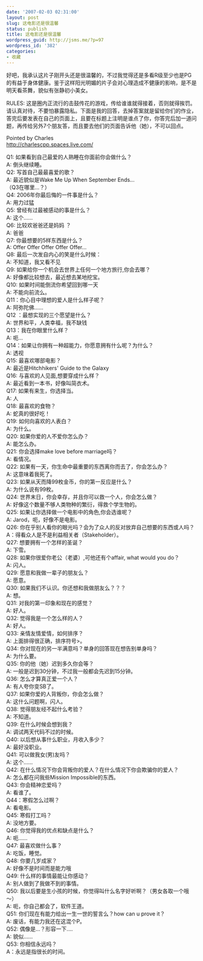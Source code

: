 ```yaml
---
date: '2007-02-03 02:31:00'
layout: post
slug: 这电影还是很温馨
status: publish
title: 这电影还是很温馨
wordpress_guid: http://jsms.me/?p=97
wordpress_id: '382'
categories:
- 收藏
---
```


好吧，我承认这片子刚开头还是很温馨的，不过我觉得还是多看R级至少也是PG的有益于身体健康。鉴于这样阳光明媚的片子会对心理造成不健康的影响，是不是明天看茶舞，貌似有张静初小美女。  
  
RULES: 这是圈内正流行的击鼓传花的游戏，传给谁谁就得接着，否则就得挨罚。请认真对待，不要怕暴露隐私。下面是我的回答，去掉答案就是留给你们的作业，答完后要发表在自己的页面上，且要在标题上注明是谁点了你，你答完后加一道问题，再传给另外7个朋友答，而且要去他们的页面告诉他（她），不可以回点。  
  
Pointed by Charles  
http://charlescpp.spaces.live.com/  
  
Q1: 如果看到自己最爱的人熟睡在你面前你会做什么？  
A: 倒头继续睡。  
Q2: 写首自己最最喜爱的歌？  
A: 最近貌似是Wake Me Up When September Ends...  
（Q3在哪里…？）  
Q4: 2006年你最后悔的一件事是什么？  
A: 用力过猛  
Q5: 曾经有过最被感动的事是什么？  
A: 这个……  
Q6: 比较欢爸爸还是妈妈 ？  
A: 爸爸  
Q7: 你最想要的5样东西是什么？  
A: Offer Offer Offer Offer Offer...  
Q8: 最后一次发自内心的笑是什么时候：  
A: 不知道，我又看不见  
Q9: 如果给你一个机会去世界上任何一个地方旅行,你会去哪？  
A: 好像都比较想去，最近想去某地挖宝。  
Q10: 如果时间能倒流你希望回到哪一天  
A: 不能向前流么。  
Q11：你心目中理想的爱人是什么样子呢？  
A: 阿弥陀佛……  
Q12 ：最想实现的三个愿望是什么？  
A: 世界和平，人类幸福，我不缺钱  
Q13：我在你眼里什么样？  
A: 呃...  
Q14：如果让你拥有一种超能力，你愿意拥有什么呢？为什么？  
A: 透视  
Q15: 最喜欢哪部电影？  
A: 最近是Hitchhikers' Guide to the Galaxy  
Q16: 与喜欢的人见面,想要穿成什么样？  
A: 最近看到一本书，好像叫简衣术。  
Q17: 如果有来生，你选择当。  
A: 人  
Q18: 最喜欢的食物？  
A: 蛇真的很好吃！  
Q19: 如何向喜欢的人表白？  
A: 为什么。  
Q20: 如果你爱的人不爱你怎么办？  
A: 能怎么办。  
Q21: 你会选择make love before marriage吗？  
A: 看情况。  
Q22: 如果有一天，你生命中最重要的东西离你而去了，你会怎么办？  
A: 这意味着我死了。  
Q23: 如果从天而降99枚金币，你的第一反应是什么？  
A: 为什么说有99枚。  
Q24: 世界末日，你会幸存，并且你可以救一个人，你会怎么做？  
A: 好像这个数量不够人类物种的繁衍，得救个学生物的。  
Q25: 如果让你选择做一个电影中的角色,你会选谁呢？  
A: Jarod，呃，好像不是电影。  
Q26: 你在乎别人看你的眼光吗？会为了众人的反对放弃自己想要的东西或人吗？  
A：得看众人是不是利益相关者（Stakeholder）。  
Q27: 想要拥有一个怎样的圣诞？  
A: 下雪。  
Q28: 如果你很爱你老公（老婆）,可他还有个affair, what would you do？  
A: 闪人。  
Q29: 愿意和我做一辈子的朋友么？  
A: 愿意。  
Q30: 如果我们不认识。你还想和我做朋友么？？？  
A: 想。  
Q31: 对我的第一印象和现在的感觉？  
A: 好人。  
Q32: 觉得我是一个怎么样的人？  
A: 好人。  
Q33: 亲情友情爱情，如何排序？  
A: 上面排得很正确，排序符号>。  
Q34: 你对现在的另一半满意吗？单身的回答现在想告别单身吗？  
A: 为什么要。  
Q35: 你的他（她）迟到多久你会等？  
A: 一般是迟到30分钟，不过我一般都会先迟到15分钟。  
Q36: 怎么才算真正爱一个人？  
A: 有人夸你变SB了。  
Q37: 如果你爱的人背叛你，你会怎么做？  
A: 这什么问题啊，闪人。  
Q38: 觉得朋友经不起什么考验？  
A: 不知道。  
Q39: 在什么时候会想到我？  
A: 调试两天代码不过的时候。  
Q40: 以后想从事什么职业，月收入多少？  
A: 最好没职业。  
Q41: 可以做我女(男)友吗？  
A: 这个……  
Q42: 在什么情况下你会背叛你的爱人？在什么情况下你会欺骗你的爱人？  
A: 怎么都在问我些Mission Impossible的东西。  
Q43: 你会精神恋爱吗？  
A: 看谁了。  
Q44：寒假怎么过啊？  
A: 看电影。  
Q45: 寒假打工吗？  
A: 没地方要。  
Q46: 你觉得我的优点和缺点是什么？  
A: 呃……  
Q47: 最喜欢做什么事？  
A: 吃饭，睡觉。  
Q48: 你要几岁成家？  
A: 好像不是时间而是能力哦  
Q49: 什么样的事情最能让你感动？  
A: 别人做到了我做不到的事情。  
Q50: 我以后要是生小孩的时候，你觉得叫什么名字好听啊？（男女各取一个哦～）  
A: 呃，你自己都会了，软件王道。  
Q51: 你们现在有能力给出一生一世的誓言么？how can u prove it？  
A: 废话，有能力我还在这混个P。  
Q52: 偶像是...？形容一下....  
A: 貌似……  
Q53: 你相信永远吗？  
A：永远是指很长的时间。  


